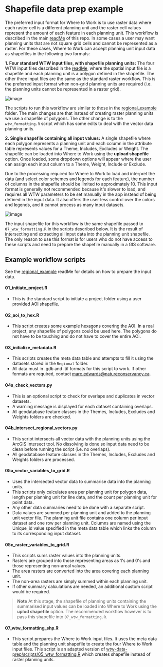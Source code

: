 # Shapefile data prep example

The preferred input format for Where to Work is to use raster data where each raster cell is a different planning unit and
the raster cell values represent the amount of each feature in each planning unit. 
This workflow is described in the main [readMe](https://github.com/NCC-CNC/wtw-data-prep) of this repo.
In some cases a user may want planning units that are not square grid cells and cannot be represented as a raster. For these
cases, Where to Work can accept planning unit input data as shapefiles in the following two formats:

**1. Four standard WTW input files, with shapefile planning units:** The four WTW input files described in the 
[readMe](https://github.com/NCC-CNC/wtw-data-prep), where the spatial input file is a shapefile and each planning unit is a 
polygon defined in the shapefile. The other three input files are the same as the standard raster workflow. This is the preferred 
input format when non-grid  planning units are required (i.e. the planning units cannot be represented in a raster grid).

![image](https://user-images.githubusercontent.com/10728298/236540944-baa83277-74de-4d87-aa29-03d57a9c5d61.png)

The scripts to run this workflow are similar to those in the [regional_example](https://github.com/NCC-CNC/wtw-data-prep/tree/main/regional_example) 
folder. The main changes are that instead of creating raster planning units we use a shapefile of polygons. The other change is to the 
`wtw_formatting.R` script which has some edits to deal with the vector data planning units.

**2. Single shapefile containing all input values:** A single shapefile where each polygon represents a planning unit and each column in 
the attribute table represents values for a Theme, Includes, Excludes or Weight. The shapefile can be loaded into Where to Work using 
the **upload shapefile** option. Once loaded, some dropdown options will appear where the user can assign each input column to a Theme, 
Weight, Include or Exclude.

Due to the processing required for Where to Work to load and interpret the data (and select color schemes and legends for each feature), 
the number of columns in the shapefile should be limited to approximately 10. This input format is generally not recommended because 
it's slower to load, and requires all WTW parameters to be set manually in the app instead of being defined in the input data. It also
offers the user less control over the colors and legends, and it cannot process as many input datasets.

![image](https://user-images.githubusercontent.com/10728298/236546666-d2c237ee-eede-4d74-ab1e-722b8acb0c99.png)

The input shapefile for this workflow is the same shapefile passed to `07_wtw_formatting.R` in the scripts described below.
It is the result of intersecting and extracting all input data into the planning unit shapefile. The only reason to use this format
is for users who do not have access to these scripts and need to prepare the shapefile manually in a GIS software.


## Example workflow scripts

See the [regional_example](https://github.com/NCC-CNC/wtw-data-prep/regional_example) readMe for details on how to prepare the
input data.

#### 01_initiate_project.R

- This is the standard script to initiate a project folder using a user provided
AOI shapefile.

#### 02_aoi_to_hex.R

- This script creates some example hexagons covering the AOI. In a real project,
any shapefile of polygons could be used here. The polygons do not have to be touching
and do not have to cover the entire AOI.

#### 03_initialize_metadata.R

- This scripts creates the meta data table and attempts to fill it using the
datasets stored in the `Regional` folder.
- All data must in .gdb and .tif formats for this script to work. If other
formats are required, contact marc.edwards@natureconservancy.ca.

#### 04a_check_vectors.py

- This is an optional script to check for overlaps and duplicates in vector
datasets.
- A warning message is displayed for each dataset containing overlaps.
- All geodatabase feature classes in the Themes, Includes, Excludes and Weights
folders are checked.

#### 04b_intersect_regional_vectors.py

- This script intersects all vector data with the planning units using the
ArcGIS Intersect tool. No dissolving is done so input data need to be clean
before running the script (i.e. no overlaps).
- All geodatabase feature classes in the Themes, Includes, Excludes and Weights
folders are processed.

#### 05a_vector_variables_to_grid.R

- Uses the intersected vector data to summarise data into the planning units.
- This scripts only calculates area per planning unit for polygon data, length
per planning unit for line data, and the count per planning unit for point data.
- Any other data summaries need to be done with a separate script.
- Data values are summed per planning unit and added to the planning unit vector
file. The planning unit file contains one column per input dataset and one row
per planning unit. Columns are named using the Unique_id value specified in
the meta data table which links the column to its corresponding input dataset.

#### 05c_raster_variables_to_grid.R

- This scripts sums raster values into the planning units.
- Rasters are grouped into those representing areas as 1's and 0's and those
representing non-areal values.
- The area rasters are converted into the area covering each planning unit.
- The non-area rasters are simply summed within each planning unit.
- If other summary calculations are needed, an additional custom script would
be required.

> **Note** At this stage, the shapefile of planning units containing the summarised
input values can be loaded into Where to Work using the **uplod shapefile**
option. The recommended workflow however is to pass this shapefile into 
`07_wtw_formatting.R`.

#### 07_wtw_formatting_shp.R

- This script prepares the Where to Work input files. It uses the
meta data table and the planning unit shapefile to create the four Where to Work 
input files. This script is an adapted version of 
[wtw-data-prep/scripts/05_wtw_formatting.R](https://github.com/NCC-CNC/wtw-data-prep/blob/main/scripts/05_wtw_formatting.R)
which creates shapefile instead of raster planning units.
